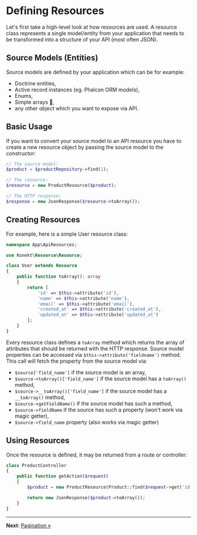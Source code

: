 # Defining Resources

Let's first take a high-level look at how resources are used. A resource class represents a single
model/entity from your application that needs to be transformed into a structure of your API
(most often JSON).

## Source Models (Entities)

Source models are defined by your application which can be for example:

- Doctrine entities,
- Active record instances (eg. Phalcon ORM models),
- Enums,
- Simple arrays 🤷,
- any other object which you want to expose via API.

## Basic Usage

If you want to convert your source model to an API resource you have to create a new resource object
by passing the source model to the constructor:

```php
// The source model:
$product = $productRepository->find(1);

// The resource:
$resource = new ProductResource($product);

// The HTTP response:
$response = new JsonResponse($resource->toArray());
```

## Creating Resources

For example, here is a simple User resource class:

```php
namespace App\ApiResources;

use Konekt\Resource\Resource;

class User extends Resource
{
    public function toArray(): array
    {
        return [
            'id' => $this->attribute('id'),
            'name' => $this->attribute('name'),
            'email' => $this->attribute('email'),
            'created_at' => $this->attribute('created_at'),
            'updated_at' => $this->attribute('updated_at')
        ];
    }
}
```

Every resource class defines a `toArray` method which returns the array of attributes that should be
returned with the HTTP response. Source model properties can be accessed via
`$this->attribute('fieldname')` method. This call will fetch the property from the source model via:

- `$source['field_name']` if the source model is an array,
- `$source->toArray()['field_name']` if the source model has a `toArray()` method,
- `$source->__toArray()['field_name']` if the source model has a `__toArray()` method,
- `$source->getFieldName()` if the source model has such a method,
- `$source->fieldName` if the source has such a property (won't work via magic getter),
- `$source->field_name` property (also works via magic getter)

## Using Resources

Once the resource is defined, it may be returned from a route or controller:

```php
class ProductController
{
    public function getAction($request)
    {
        $product = new ProductResource(Product::find($request->get('id')));

        return new JsonResponse($product->toArray());
    }
}
```

---

**Next**: [Pagination &raquo;](pagination.md)
